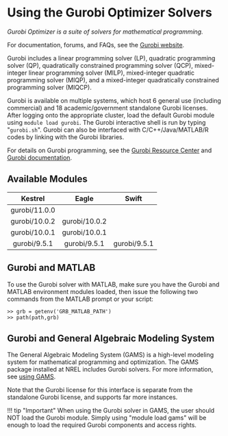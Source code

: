 # Using the Gurobi Optimizer Solvers

*Gurobi Optimizer is a suite of solvers for mathematical programming.*

For documentation, forums, and FAQs, see the [Gurobi
website](https://www.gurobi.com/products/gurobi-optimizer/).

Gurobi includes a linear programming solver (LP), quadratic programming solver
(QP), quadratically constrained programming solver (QCP), mixed-integer linear
programming solver (MILP), mixed-integer quadratic programming solver (MIQP),
and a mixed-integer quadratically constrained programming solver (MIQCP).

Gurobi is available on multiple systems, which host 6 general use (including
commercial) and 18 academic/government standalone Gurobi licenses. After logging
onto the appropriate cluster, load the default Gurobi module using 
`module load gurobi`.  The Gurobi interactive shell is run by typing 
"`gurobi.sh`". Gurobi can also be interfaced with C/C++/Java/MATLAB/R codes by 
linking with the Gurobi libraries.

For details on Gurobi programming, see the [Gurobi Resource
Center](https://www.gurobi.com/resource-center/) and [Gurobi
documentation](https://www.gurobi.com/documentation/).

## Available Modules

| Kestrel         | Eagle           | Swift           |
|:---------------:|:---------------:|:---------------:|
| gurobi/11.0.0   |||
| gurobi/10.0.2   | gurobi/10.0.2   ||
| gurobi/10.0.1   | gurobi/10.0.1   ||
| gurobi/9.5.1    | gurobi/9.5.1    | gurobi/9.5.1    |


## Gurobi and MATLAB

To use the Gurobi solver with MATLAB, make sure you have the Gurobi and MATLAB
environment modules loaded, then issue the following two commands from the
MATLAB prompt or your script:

```
>> grb = getenv('GRB_MATLAB_PATH')
>> path(path,grb)
```

## Gurobi and General Algebraic Modeling System

The General Algebraic Modeling System (GAMS) is a high-level modeling system for
mathematical programming and optimization. The GAMS package installed at NREL
includes Gurobi solvers. For more information, see [using GAMS](gams.md).

Note that the Gurobi license for this interface is separate from the standalone
Gurobi license, and supports far more instances.

!!! tip "Important"
    When using the Gurobi solver in GAMS, the user should NOT load the
    Gurobi module. Simply using "module load gams" will be enough to load the
    required Gurobi components and access rights.

